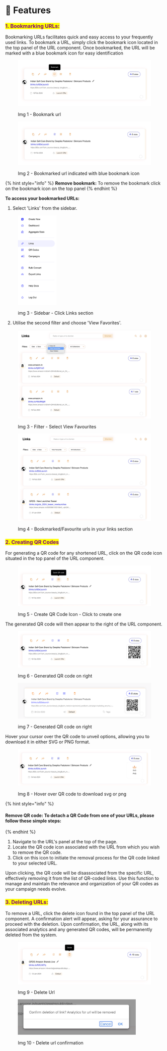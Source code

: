 # 📢 Features

### <mark style="color:purple;">1. Bo</mark><mark style="color:purple;">**okmarking URLs:**</mark>

Bookmarking URLs facilitates quick and easy access to your frequently used links. To bookmark a URL, simply click the bookmark icon located in the top panel of the URL component. Once bookmarked, the URL will be marked with a blue bookmark icon for easy identification

<figure><img src="../.gitbook/assets/Bookmark url - 1.jpg" alt=""><figcaption><p>Img 1 - Bookmark url</p></figcaption></figure>

<figure><img src="../.gitbook/assets/Bookmark url - 2.jpg" alt=""><figcaption><p>Img 2 -  Bookmarked url indicated with blue bookmark icon</p></figcaption></figure>

{% hint style="info" %}
**Remove bookmark:** To remove the bookmark click on the bookmark icon on the top panel
{% endhint %}



**To access your bookmarked URLs:**

1. Select 'Links' from the sidebar.

<div align="left">

<figure><img src="../.gitbook/assets/Screenshot 2023-10-31 at 2.01.22 PM.png" alt="" width="123"><figcaption><p>img 3 - Sidebar - Click Links section</p></figcaption></figure>

</div>

2. Utilise the second filter and choose 'View Favorites'.

<figure><img src="../.gitbook/assets/View favourites - 1.jpg" alt=""><figcaption><p>Img 3 - Filter - Select View Favourites</p></figcaption></figure>

<figure><img src="../.gitbook/assets/View favourites - 2.jpg" alt=""><figcaption><p>Img 4 - Bookmarked/Favourite urls in your links section</p></figcaption></figure>

### <mark style="color:purple;">**2. Creating QR Codes**</mark>

For generating a QR code for any shortened URL, click on the QR code icon situated in the top panel of the URL component.&#x20;

<figure><img src="../.gitbook/assets/QR Code - 1.jpg" alt=""><figcaption><p>Img 5 - Create QR Code Icon - Click to create one</p></figcaption></figure>

The generated QR code will then appear to the right of the URL component.&#x20;

<figure><img src="../.gitbook/assets/QR Code - 2.jpg" alt=""><figcaption><p>Img 6 - Generated QR code on right</p></figcaption></figure>

<figure><img src="../.gitbook/assets/Screenshot 2023-10-31 at 2.08.56 PM.png" alt=""><figcaption><p>img 7 - Generated QR code on right</p></figcaption></figure>

Hover your cursor over the QR code to unveil options, allowing you to download it in either SVG or PNG format.

<figure><img src="../.gitbook/assets/QR Code - 3.jpg" alt=""><figcaption><p>Img 8 - Hover over QR code to download svg or png</p></figcaption></figure>

{% hint style="info" %}
#### **Remove QR code:**  To detach a QR Code from one of your URLs, please follow these simple steps:
{% endhint %}

1. Navigate to the URL's panel at the top of the page.
2. Locate the QR code icon associated with the URL from which you wish to remove the QR code.
3. Click on this icon to initiate the removal process for the QR code linked to your selected URL.

Upon clicking, the QR code will be disassociated from the specific URL, effectively removing it from the list of QR-coded links. Use this function to manage and maintain the relevance and organization of your QR codes as your campaign needs evolve.



### <mark style="color:purple;">**3. Deleting URLs:**</mark>&#x20;

To remove a URL, click the delete icon found in the top panel of the URL component. A confirmation alert will appear, asking for your assurance to proceed with the deletion. Upon confirmation, the URL, along with its associated analytics and any generated QR codes, will be permanently deleted from the system.

<figure><img src="../.gitbook/assets/Delete 1.jpg" alt=""><figcaption><p>Img 9 - Delete Url</p></figcaption></figure>

<figure><img src="../.gitbook/assets/Delete 2.jpg" alt="" width="375"><figcaption><p>Img 10 - Delete url confirmation</p></figcaption></figure>
